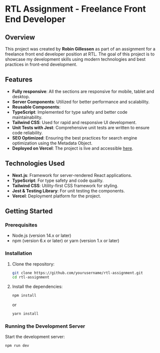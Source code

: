 # RTL Assignment - Freelance Front End Developer

## Overview

This project was created by **Robin Gillessen** as part of an assignment for a freelance front end developer position at RTL. The goal of this project is to showcase my development skills using modern technologies and best practices in front-end development.

## Features

- **Fully responsive**: All the sections are responsive for mobile, tablet and desktop.
- **Server Components**: Utilized for better performance and scalability.
- **Reusable Components**:
- **TypeScript**: Implemented for type safety and better code maintainability.
- **Tailwind CSS**: Used for rapid and responsive UI development.
- **Unit Tests with Jest**: Comprehensive unit tests are written to ensure code reliability.
- **SEO Optimized**: Ensuring the best practices for search engine optimization using the Metadata Object.
- **Deployed on Vercel**: The project is live and accessible [here](https://rtl-assignment-robin.vercel.app/).

## Technologies Used

- **Next.js**: Framework for server-rendered React applications.
- **TypeScript**: For type safety and code quality.
- **Tailwind CSS**: Utility-first CSS framework for styling.
- **Jest & Testing Library**: For unit testing the components.
- **Vercel**: Deployment platform for the project.

## Getting Started

### Prerequisites

- Node.js (version 14.x or later)
- npm (version 6.x or later) or yarn (version 1.x or later)

### Installation

1. Clone the repository:

   ```bash
   git clone https://github.com/yourusername/rtl-assignment.git
   cd rtl-assignment
   ```

2. Install the dependencies:

   ```bash
   npm install
   ```

   or

   ```bash
   yarn install
   ```

### Running the Development Server

Start the development server:

```bash
npm run dev
```
